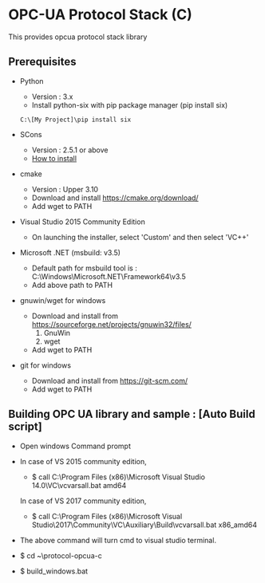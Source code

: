 OPC-UA Protocol Stack (C)
================================

This provides opcua protocol stack library

## Prerequisites ##

- Python
  - Version : 3.x
  - Install python-six with pip package manager (pip install six)
  ```shell
  C:\[My Project]\pip install six
  ```
    
- SCons
  - Version : 2.5.1 or above
  - [How to install](https://scons.org/doc/1.2.0/HTML/scons-user/x166.html)

- cmake
  - Version : Upper 3.10
  - Download and install https://cmake.org/download/
  - Add wget to PATH

- Visual Studio 2015 Community Edition
  - On launching the installer, select 'Custom' and then select 'VC++'

- Microsoft .NET (msbuild: v3.5)
  - Default path for msbuild tool is : C:\Windows\Microsoft.NET\Framework64\v3.5
  - Add above path to PATH

- gnuwin/wget for windows
  - Download and install from https://sourceforge.net/projects/gnuwin32/files/
    1. GnuWin
    2. wget
  - Add wget to PATH
  
- git for windows
  - Download and install from https://git-scm.com/
  - Add wget to PATH

## Building OPC UA library and sample : [Auto Build script] ##

- Open windows Command prompt

- In case of VS 2015 community edition, 
	- $ call C:\Program Files (x86)\Microsoft Visual Studio 14.0\VC\vcvarsall.bat amd64

  In case of VS 2017 community edition, 
	- $ call C:\Program Files (x86)\Microsoft Visual Studio\2017\Community\VC\Auxiliary\Build\vcvarsall.bat x86_amd64

- The above command will turn cmd to visual studio terminal.

- $ cd ~\protocol-opcua-c

- $ build_windows.bat

